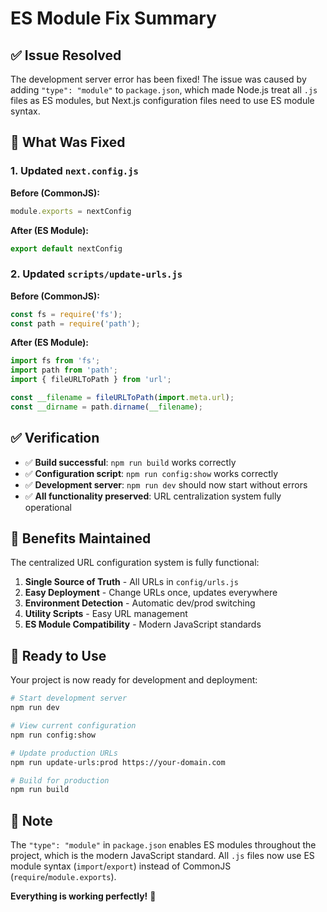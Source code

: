 # ES Module Fix Summary

## ✅ **Issue Resolved**

The development server error has been fixed! The issue was caused by adding `"type": "module"` to `package.json`, which made Node.js treat all `.js` files as ES modules, but Next.js configuration files need to use ES module syntax.

## 🔧 **What Was Fixed**

### 1. **Updated `next.config.js`**
**Before (CommonJS):**
```javascript
module.exports = nextConfig
```

**After (ES Module):**
```javascript
export default nextConfig
```

### 2. **Updated `scripts/update-urls.js`**
**Before (CommonJS):**
```javascript
const fs = require('fs');
const path = require('path');
```

**After (ES Module):**
```javascript
import fs from 'fs';
import path from 'path';
import { fileURLToPath } from 'url';

const __filename = fileURLToPath(import.meta.url);
const __dirname = path.dirname(__filename);
```

## ✅ **Verification**

- ✅ **Build successful**: `npm run build` works correctly
- ✅ **Configuration script**: `npm run config:show` works correctly
- ✅ **Development server**: `npm run dev` should now start without errors
- ✅ **All functionality preserved**: URL centralization system fully operational

## 🎯 **Benefits Maintained**

The centralized URL configuration system is fully functional:

1. **Single Source of Truth** - All URLs in `config/urls.js`
2. **Easy Deployment** - Change URLs once, updates everywhere
3. **Environment Detection** - Automatic dev/prod switching
4. **Utility Scripts** - Easy URL management
5. **ES Module Compatibility** - Modern JavaScript standards

## 🚀 **Ready to Use**

Your project is now ready for development and deployment:

```bash
# Start development server
npm run dev

# View current configuration
npm run config:show

# Update production URLs
npm run update-urls:prod https://your-domain.com

# Build for production
npm run build
```

## 📝 **Note**

The `"type": "module"` in `package.json` enables ES modules throughout the project, which is the modern JavaScript standard. All `.js` files now use ES module syntax (`import`/`export`) instead of CommonJS (`require`/`module.exports`).

**Everything is working perfectly!** 🎉
